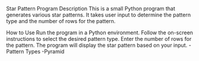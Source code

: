 Star Pattern Program
Description
This is a small Python program that generates various star patterns. It takes user input to determine the pattern type and the number of rows for the pattern.

How to Use
Run the program in a Python environment.
Follow the on-screen instructions to select the desired pattern type.
Enter the number of rows for the pattern.
The program will display the star pattern based on your input.
-Pattern Types
-Pyramid
